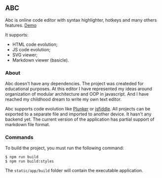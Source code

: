 ## ABC
Abc is online code editor with syntax highlighter, hotkeys and many others features.
[Demo](https://nmalcev.github.io/abc/)

It supports:
- HTML code evolution;
- JS code evolution;
- SVG viewer;
- Markdown viewer (basicle).

### About
Abc doesn't have any dependencies. The project was createded for educational purposes.
At this editor I have represented my ideas around organization of modular architecture and OOP in javascript.
And I have reached my childhood dream to write my own text editor.

Abc supports code evolution like [Plunker](http://plnkr.co/) or [jsfiddle](https://jsfiddle.net/).
All projects can be exported to a separate file and imported to another device. It hasn't any backend yet.
The current version of the application has partial support of markdown file format.

### Commands
To build the project, you must run the following command:
``` 
$ npm run build
$ npm run build:styles
```
The `static/app/build` folder will contain the executable application. 
